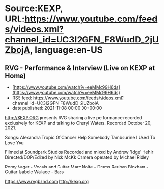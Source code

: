 # Source:KEXP, URL:https://www.youtube.com/feeds/videos.xml?channel_id=UC3I2GFN_F8WudD_2jUZbojA, language:en-US

## RVG - Performance & Interview (Live on KEXP at Home)
 - [https://www.youtube.com/watch?v=eeMMc99H6ds](https://www.youtube.com/watch?v=eeMMc99H6ds)
 - RSS feed: https://www.youtube.com/feeds/videos.xml?channel_id=UC3I2GFN_F8WudD_2jUZbojA
 - date published: 2021-11-08 00:00:00+00:00

http://KEXP.ORG presents RVG sharing a live performance recorded exclusively for KEXP and talking to Cheryl Waters. Recorded October 20, 2021.

Songs:
Alexandra
Tropic Of Cancer
Help Somebody
Tambourine
I Used To Love You

Filmed at Soundpark Studios
Recorded and mixed by Andrew 'Idge' Hehir
Directed/DOP/Edited by Nick McKk
Camera operated by Michael Ridley 

Romy Vager - Vocals and Guitar
Marc Nolte - Drums
Reuben Bloxham - Guitar
Isabele Wallace - Bass

https://www.rvgband.com
http://kexp.org


